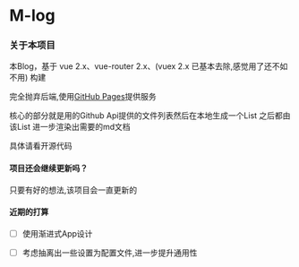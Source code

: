 # M-log

### 关于本项目

本Blog，基于 vue 2.x、vue-router 2.x、(vuex 2.x 已基本去除,感觉用了还不如不用) 构建

完全抛弃后端,使用[GitHub Pages](https://pages.github.com/)提供服务

核心的部分就是用的Github Api提供的文件列表然后在本地生成一个List 之后都由该List 进一步渲染出需要的md文档

具体请看开源代码

#### 项目还会继续更新吗？

只要有好的想法,该项目会一直更新的

#### 近期的打算

* [ ] 使用渐进式App设计

* [ ] 考虑抽离出一些设置为配置文件,进一步提升通用性
